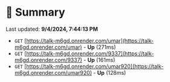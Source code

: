 # 📖 Summary
Last updated: **9/4/2024, 7:44:13 PM**

- `GET` [https://talk-m6gd.onrender.com/umar](https://talk-m6gd.onrender.com/umar) - **Up** (271ms)
- `GET` [https://talk-m6gd.onrender.com/9337](https://talk-m6gd.onrender.com/9337) - **Up** (161ms)
- `GET` [https://talk-m6gd.onrender.com/umar920](https://talk-m6gd.onrender.com/umar920) - **Up** (128ms)
